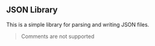## JSON Library

This is a simple library for parsing and writing JSON files.

> Comments are not supported